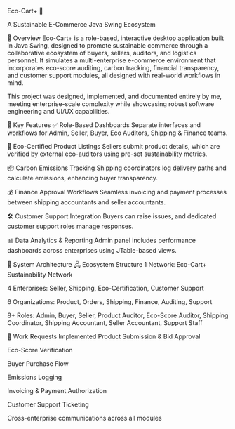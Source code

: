 Eco-Cart+ 🌿

A Sustainable E-Commerce Java Swing Ecosystem

📌 Overview
Eco-Cart+ is a role-based, interactive desktop application built in Java Swing, designed to promote sustainable commerce through a collaborative ecosystem of buyers, sellers, auditors, and logistics personnel. It simulates a multi-enterprise e-commerce environment that incorporates eco-score auditing, carbon tracking, financial transparency, and customer support modules, all designed with real-world workflows in mind.

This project was designed, implemented, and documented entirely by me, meeting enterprise-scale complexity while showcasing robust software engineering and UI/UX capabilities.

🌱 Key Features
✅ Role-Based Dashboards
Separate interfaces and workflows for Admin, Seller, Buyer, Eco Auditors, Shipping & Finance teams.

🛒 Eco-Certified Product Listings
Sellers submit product details, which are verified by external eco-auditors using pre-set sustainability metrics.

📦 Carbon Emissions Tracking
Shipping coordinators log delivery paths and calculate emissions, enhancing buyer transparency.

💰 Finance Approval Workflows
Seamless invoicing and payment processes between shipping accountants and seller accountants.

🛠 Customer Support Integration
Buyers can raise issues, and dedicated customer support roles manage responses.

📊 Data Analytics & Reporting
Admin panel includes performance dashboards across enterprises using JTable-based views.

🧱 System Architecture
🖧 Ecosystem Structure
1 Network: Eco-Cart+ Sustainability Network

4 Enterprises: Seller, Shipping, Eco-Certification, Customer Support

6 Organizations: Product, Orders, Shipping, Finance, Auditing, Support

8+ Roles: Admin, Buyer, Seller, Product Auditor, Eco-Score Auditor, Shipping Coordinator, Shipping Accountant, Seller Accountant, Support Staff

🔁 Work Requests Implemented
Product Submission & Bid Approval

Eco-Score Verification

Buyer Purchase Flow

Emissions Logging

Invoicing & Payment Authorization

Customer Support Ticketing

Cross-enterprise communications across all modules


